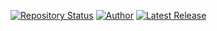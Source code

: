 [![Repository Status](https://img.shields.io/badge/Repository%20Status-Up%20To%20Date-dark%20green.svg)](https://github.com/marcusyeoyh)
[![Author](https://img.shields.io/badge/Author-Marcus%20Yeo-blue.svg)](https://www.linkedin.com/in/AVS1508/)
[![Latest Release](https://img.shields.io/badge/Latest%20Release-26%20May%202023-yellow.svg)](https://github.com/marcusyeoyh/Rasa-Chatbot/commit/master)

